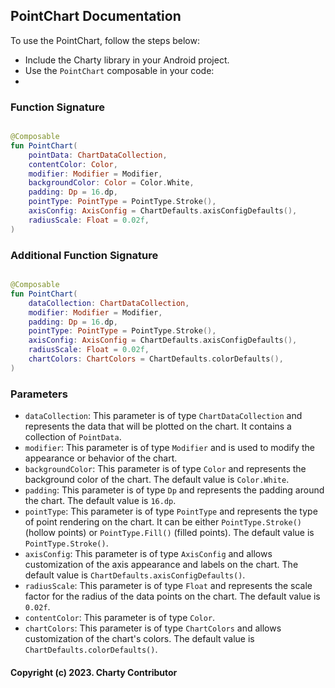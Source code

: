 ## PointChart Documentation

To use the PointChart, follow the steps below:

- Include the Charty library in your Android project.
- Use the `PointChart` composable in your code:
-

### Function Signature

```kotlin

@Composable
fun PointChart(
    pointData: ChartDataCollection,
    contentColor: Color,
    modifier: Modifier = Modifier,
    backgroundColor: Color = Color.White,
    padding: Dp = 16.dp,
    pointType: PointType = PointType.Stroke(),
    axisConfig: AxisConfig = ChartDefaults.axisConfigDefaults(),
    radiusScale: Float = 0.02f,
)
```

### Additional Function Signature

```kotlin

@Composable
fun PointChart(
    dataCollection: ChartDataCollection,
    modifier: Modifier = Modifier,
    padding: Dp = 16.dp,
    pointType: PointType = PointType.Stroke(),
    axisConfig: AxisConfig = ChartDefaults.axisConfigDefaults(),
    radiusScale: Float = 0.02f,
    chartColors: ChartColors = ChartDefaults.colorDefaults(),
)
```

### Parameters

- `dataCollection`: This parameter is of type `ChartDataCollection` and represents the data that
  will be plotted on the chart. It contains a collection of `PointData`.
- `modifier`: This parameter is of type `Modifier` and is used to modify the appearance or behavior
  of the chart.
- `backgroundColor`: This parameter is of type `Color` and represents the background color of the
  chart. The default value is `Color.White`.
- `padding`: This parameter is of type `Dp` and represents the padding around the chart. The default
  value is `16.dp`.
- `pointType`: This parameter is of type `PointType` and represents the type of point rendering on
  the chart. It can be either `PointType.Stroke()` (hollow points) or `PointType.Fill()` (filled
  points). The default value is `PointType.Stroke()`.
- `axisConfig`: This parameter is of type `AxisConfig` and allows customization of the axis
  appearance and labels on the chart. The default value is `ChartDefaults.axisConfigDefaults()`.
- `radiusScale`: This parameter is of type `Float` and represents the scale factor for the radius of
  the data points on the chart. The default value is `0.02f`.
- `contentColor`: This parameter is of type `Color`.
- `chartColors`: This parameter is of type `ChartColors` and allows customization of the chart's colors. The default value is `ChartDefaults.colorDefaults()`.

#### Copyright (c) 2023. Charty Contributor